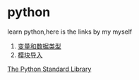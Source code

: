 # python
learn python,here is the links by my myself

1. [变量和数据类型](1.md)
2. [模块导入](2.md)

[The Python Standard Library](https://docs.python.org/3.5/library/index.html)



